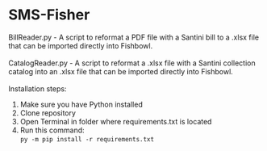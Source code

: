 # SMS-Fisher
BillReader.py - A script to reformat a PDF file with a Santini bill to a .xlsx file that can be imported directly into Fishbowl.</br></br>
CatalogReader.py - A script to reformat a .xlsx file with a Santini collection catalog into an .xlsx file that can be imported directly into Fishbowl.</br></br>
Installation steps:
<ol>
    <li>Make sure you have Python installed</li>
    <li>Clone repository</li>
    <li>Open Terminal in folder where requirements.txt is located</li>
    <li>Run this command:
    <br><code>py -m pip install -r requirements.txt</code></li>

</ol>

